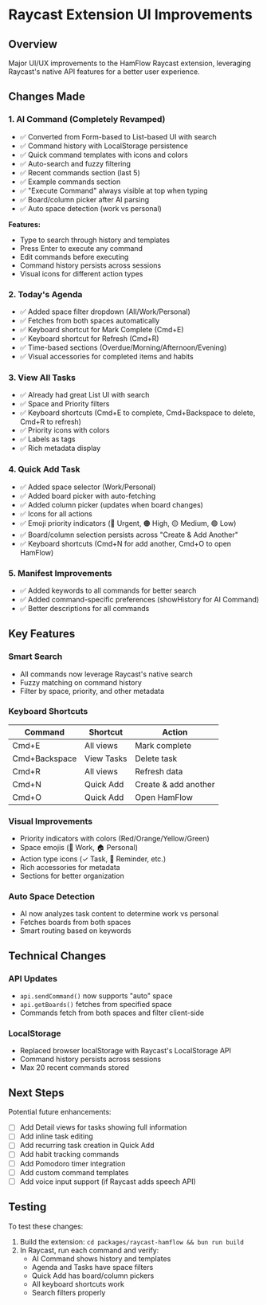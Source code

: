 # Raycast Extension UI Improvements

## Overview
Major UI/UX improvements to the HamFlow Raycast extension, leveraging Raycast's native API features for a better user experience.

## Changes Made

### 1. **AI Command (Completely Revamped)**
- ✅ Converted from Form-based to List-based UI with search
- ✅ Command history with LocalStorage persistence
- ✅ Quick command templates with icons and colors
- ✅ Auto-search and fuzzy filtering
- ✅ Recent commands section (last 5)
- ✅ Example commands section
- ✅ "Execute Command" always visible at top when typing
- ✅ Board/column picker after AI parsing
- ✅ Auto space detection (work vs personal)

**Features:**
- Type to search through history and templates
- Press Enter to execute any command
- Edit commands before executing
- Command history persists across sessions
- Visual icons for different action types

### 2. **Today's Agenda**
- ✅ Added space filter dropdown (All/Work/Personal)
- ✅ Fetches from both spaces automatically
- ✅ Keyboard shortcut for Mark Complete (Cmd+E)
- ✅ Keyboard shortcut for Refresh (Cmd+R)
- ✅ Time-based sections (Overdue/Morning/Afternoon/Evening)
- ✅ Visual accessories for completed items and habits

### 3. **View All Tasks**
- ✅ Already had great List UI with search
- ✅ Space and Priority filters
- ✅ Keyboard shortcuts (Cmd+E to complete, Cmd+Backspace to delete, Cmd+R to refresh)
- ✅ Priority icons with colors
- ✅ Labels as tags
- ✅ Rich metadata display

### 4. **Quick Add Task**
- ✅ Added space selector (Work/Personal)
- ✅ Added board picker with auto-fetching
- ✅ Added column picker (updates when board changes)
- ✅ Icons for all actions
- ✅ Emoji priority indicators (🔴 Urgent, 🟠 High, 🟡 Medium, 🟢 Low)
- ✅ Board/column selection persists across "Create & Add Another"
- ✅ Keyboard shortcuts (Cmd+N for add another, Cmd+O to open HamFlow)

### 5. **Manifest Improvements**
- ✅ Added keywords to all commands for better search
- ✅ Added command-specific preferences (showHistory for AI Command)
- ✅ Better descriptions for all commands

## Key Features

### Smart Search
- All commands now leverage Raycast's native search
- Fuzzy matching on command history
- Filter by space, priority, and other metadata

### Keyboard Shortcuts
| Command | Shortcut | Action |
|---------|----------|--------|
| Cmd+E | All views | Mark complete |
| Cmd+Backspace | View Tasks | Delete task |
| Cmd+R | All views | Refresh data |
| Cmd+N | Quick Add | Create & add another |
| Cmd+O | Quick Add | Open HamFlow |

### Visual Improvements
- Priority indicators with colors (Red/Orange/Yellow/Green)
- Space emojis (💼 Work, 🏠 Personal)
- Action type icons (✓ Task, 🔔 Reminder, etc.)
- Rich accessories for metadata
- Sections for better organization

### Auto Space Detection
- AI now analyzes task content to determine work vs personal
- Fetches boards from both spaces
- Smart routing based on keywords

## Technical Changes

### API Updates
- `api.sendCommand()` now supports "auto" space
- `api.getBoards()` fetches from specified space
- Commands fetch from both spaces and filter client-side

### LocalStorage
- Replaced browser localStorage with Raycast's LocalStorage API
- Command history persists across sessions
- Max 20 recent commands stored

## Next Steps

Potential future enhancements:
- [ ] Add Detail views for tasks showing full information
- [ ] Add inline task editing
- [ ] Add recurring task creation in Quick Add
- [ ] Add habit tracking commands
- [ ] Add Pomodoro timer integration
- [ ] Add custom command templates
- [ ] Add voice input support (if Raycast adds speech API)

## Testing

To test these changes:
1. Build the extension: `cd packages/raycast-hamflow && bun run build`
2. In Raycast, run each command and verify:
   - AI Command shows history and templates
   - Agenda and Tasks have space filters
   - Quick Add has board/column pickers
   - All keyboard shortcuts work
   - Search filters properly
